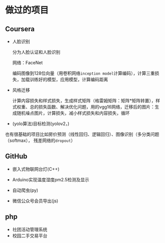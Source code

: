 # 做过的项目

## Coursera

- 人脸识别

  分为人脸认证和人脸识别

  网络：FaceNet

  编码图像到128位向量（用卷积网络`inception model`计算编码），计算三重损失，加载训练好的模型，应用模型，计算编码距离

- 风格迁移

  计算内容损失和样式损失，生成样式矩阵（格雷姆矩阵：矩阵*矩阵转置），样式权重、总的损失函数、解决优化问题，用的vgg16网络，迁移后的图片：生成随机噪点图片，计算损失，减小样式损失和内容损失，循环

- (yolo算法)目标检测(yolov2，)

也有很基础的项目比如房价预测（线性回归、逻辑回归）、图像识别（多分类问题（softmax）， 残差网络的`dropout`）

## GitHub

- 嵌入式物联网台灯(C++)
- Arduino实现温度湿度pm2.5检测及显示

- 自动爬虫(py)
- 微信公众号会员导出(js)

## php

- 社团活动管理系统
- 校园二手交易平台